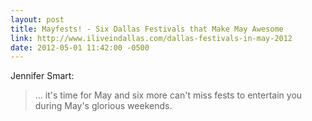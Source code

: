 ```yaml
---
layout: post
title: Mayfests! - Six Dallas Festivals that Make May Awesome
link: http://www.iliveindallas.com/dallas-festivals-in-may-2012
date: 2012-05-01 11:42:00 -0500
---
```


Jennifer Smart:
> ... it's time for May and six more can't miss fests to entertain you
> during May's glorious weekends.

